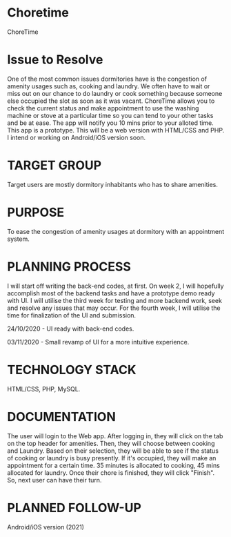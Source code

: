 # Choretime
ChoreTime

# Issue to Resolve

One of the most common issues dormitories have is the congestion of amenity usages such as, cooking and laundry. We often have to wait or miss out on our chance to do laundry or cook something because someone else occupied the slot as soon as it was vacant. ChoreTime allows you to check the current status and make appointment to use the washing machine or stove at a particular time so you can tend to your other tasks and be at ease. The app will notify you 10 mins prior to your alloted time. This app is a prototype. This will be a web version with HTML/CSS and PHP. I intend or working on Android/iOS version soon.

# TARGET GROUP

Target users are mostly dormitory inhabitants who has to share amenities.

# PURPOSE

To ease the congestion of amenity usages at dormitory with an appointment system.

# PLANNING PROCESS

I will start off writing the back-end codes, at first. On week 2, I will hopefully accomplish most of the backend tasks and have a prototype demo ready with UI. I will utilise the third week for testing and more backend work, seek and resolve any issues that  may occur. For the fourth week, I will utilise the time for finalization of the UI and submission.

24/10/2020 - UI ready with back-end codes.

03/11/2020 - Small revamp of UI for a more intuitive experience.

# TECHNOLOGY STACK

HTML/CSS, PHP, MySQL.

# DOCUMENTATION 

The user will login to the Web app. After logging in, they will click on the tab on the top header for amenities. Then, they will choose between cooking and Laundry. Based on their selection, they will be able to see if the status of cooking or laundry is busy presently. If it's occupied, they will make an appointment for a certain time. 35 minutes is allocated to cooking, 45 mins allocated for laundry. Once their chore is finished, they will click "Finish". So, next user can have their turn.

# PLANNED FOLLOW-UP

Android/iOS version (2021)


